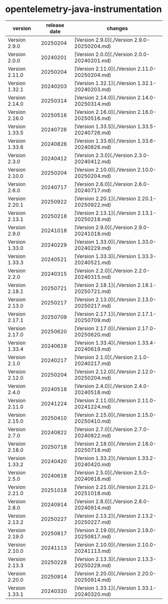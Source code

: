 # opentelemetry-java-instrumentation	


|version|release date|changes|
|---|---|---|
|Version 2.9.0|20250204|[Version 2.9.0](./Version 2.9.0-20250204.md)|
|Version 2.0.0|20240201|[Version 2.0.0](./Version 2.0.0-20240201.md)|
|Version 2.11.0|20250204|[Version 2.11.0](./Version 2.11.0-20250204.md)|
|Version 1.32.1|20240203|[Version 1.32.1](./Version 1.32.1-20240203.md)|
|Version 2.14.0|20250314|[Version 2.14.0](./Version 2.14.0-20250314.md)|
|Version 2.16.0|20250516|[Version 2.16.0](./Version 2.16.0-20250516.md)|
|Version 1.33.5|20240726|[Version 1.33.5](./Version 1.33.5-20240726.md)|
|Version 1.33.6|20240826|[Version 1.33.6](./Version 1.33.6-20240826.md)|
|Version 2.3.0|20240412|[Version 2.3.0](./Version 2.3.0-20240412.md)|
|Version 2.10.0|20250204|[Version 2.10.0](./Version 2.10.0-20250204.md)|
|Version 2.6.0|20240717|[Version 2.6.0](./Version 2.6.0-20240717.md)|
|Version 2.20.1|20250922|[Version 2.20.1](./Version 2.20.1-20250922.md)|
|Version 2.13.1|20250218|[Version 2.13.1](./Version 2.13.1-20250218.md)|
|Version 2.9.0|20241018|[Version 2.9.0](./Version 2.9.0-20241018.md)|
|Version 1.33.0|20240229|[Version 1.33.0](./Version 1.33.0-20240229.md)|
|Version 1.33.3|20240521|[Version 1.33.3](./Version 1.33.3-20240521.md)|
|Version 2.2.0|20240315|[Version 2.2.0](./Version 2.2.0-20240315.md)|
|Version 2.18.1|20250721|[Version 2.18.1](./Version 2.18.1-20250721.md)|
|Version 2.13.0|20250217|[Version 2.13.0](./Version 2.13.0-20250217.md)|
|Version 2.17.1|20250709|[Version 2.17.1](./Version 2.17.1-20250709.md)|
|Version 2.17.0|20250620|[Version 2.17.0](./Version 2.17.0-20250620.md)|
|Version 1.33.4|20240619|[Version 1.33.4](./Version 1.33.4-20240619.md)|
|Version 2.1.0|20240217|[Version 2.1.0](./Version 2.1.0-20240217.md)|
|Version 2.12.0|20250204|[Version 2.12.0](./Version 2.12.0-20250204.md)|
|Version 2.4.0|20240518|[Version 2.4.0](./Version 2.4.0-20240518.md)|
|Version 2.11.0|20241224|[Version 2.11.0](./Version 2.11.0-20241224.md)|
|Version 2.15.0|20250410|[Version 2.15.0](./Version 2.15.0-20250410.md)|
|Version 2.7.0|20240822|[Version 2.7.0](./Version 2.7.0-20240822.md)|
|Version 2.18.0|20250718|[Version 2.18.0](./Version 2.18.0-20250718.md)|
|Version 1.33.2|20240420|[Version 1.33.2](./Version 1.33.2-20240420.md)|
|Version 2.5.0|20240618|[Version 2.5.0](./Version 2.5.0-20240618.md)|
|Version 2.21.0|20251018|[Version 2.21.0](./Version 2.21.0-20251018.md)|
|Version 2.8.0|20240914|[Version 2.8.0](./Version 2.8.0-20240914.md)|
|Version 2.13.2|20250227|[Version 2.13.2](./Version 2.13.2-20250227.md)|
|Version 2.19.0|20250817|[Version 2.19.0](./Version 2.19.0-20250817.md)|
|Version 2.10.0|20241113|[Version 2.10.0](./Version 2.10.0-20241113.md)|
|Version 2.13.3|20250228|[Version 2.13.3](./Version 2.13.3-20250228.md)|
|Version 2.20.0|20250914|[Version 2.20.0](./Version 2.20.0-20250914.md)|
|Version 1.33.1|20240320|[Version 1.33.1](./Version 1.33.1-20240320.md)|
